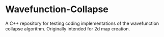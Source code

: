 # Wavefunction-Collapse
A C++ repository for testing coding implementations of the wavefunction collapse algorithm. Originally intended for 2d map creation.
